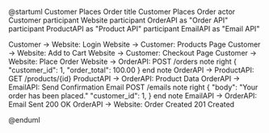
@startuml Customer Places Order
title Customer Places Order
actor Customer
participant Website
participant OrderAPI as "Order API"
participant ProductAPI as "Product API"
participant EmailAPI as "Email API"

Customer -> Website: Login
Website -> Customer: Products Page
Customer -> Website: Add to Cart
Website -> Customer: Checkout Page
Customer -> Website: Place Order
Website -> OrderAPI: POST /orders
note right
{
    "customer_id": 1,
    "order_total": 100.00
}
end note
OrderAPI -> ProductAPI: GET /products/{id}
ProductAPI -> OrderAPI: Product Data
OrderAPI -> EmailAPI: Send Confirmation Email POST /emails
note right
{
    "body": "Your order has been placed."
    "customer_id": 1,
}
end note
EmailAPI -> OrderAPI: Email Sent 200 OK
OrderAPI -> Website: Order Created 201 Created

@enduml
